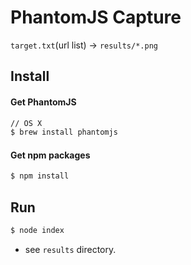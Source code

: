 PhantomJS Capture
=================

`target.txt`(url list) -> `results/*.png`


## Install

#### Get PhantomJS
```bash
// OS X
$ brew install phantomjs
```

#### Get npm packages
```bash
$ npm install
```


## Run

```bash
$ node index
```

- see `results` directory.
